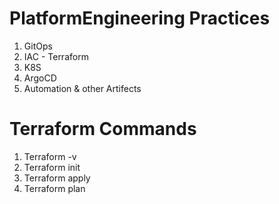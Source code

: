 # PlatformEngineering Practices

1. GitOps
2. IAC - Terraform
3. K8S
4. ArgoCD
5. Automation & other Artifects


#  Terraform Commands

1. Terraform -v
2. Terraform init
3. Terraform apply
4. Terraform plan
